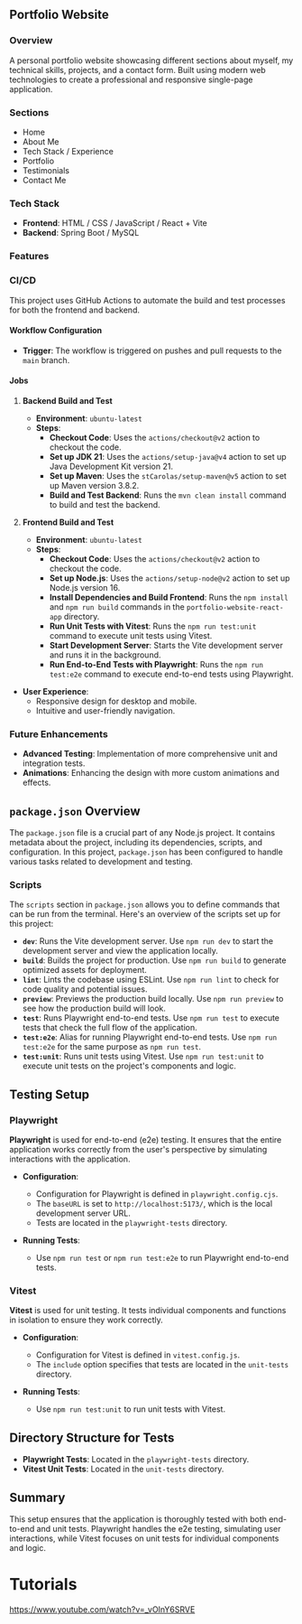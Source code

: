 ## Portfolio Website

### Overview

A personal portfolio website showcasing different sections about myself, my technical skills, projects, and a contact form. Built using modern web technologies to create a professional and responsive single-page application.

### Sections

* Home
* About Me
* Tech Stack / Experience
* Portfolio
* Testimonials
* Contact Me

### Tech Stack

* **Frontend**: HTML / CSS / JavaScript / React + Vite
* **Backend**: Spring Boot / MySQL


### Features

### CI/CD

This project uses GitHub Actions to automate the build and test processes for both the frontend and backend.

#### Workflow Configuration

- **Trigger**: The workflow is triggered on pushes and pull requests to the `main` branch.

#### Jobs

1. **Backend Build and Test**
    - **Environment**: `ubuntu-latest`
    - **Steps**:
        - **Checkout Code**: Uses the `actions/checkout@v2` action to checkout the code.
        - **Set up JDK 21**: Uses the `actions/setup-java@v4` action to set up Java Development Kit version 21.
        - **Set up Maven**: Uses the `stCarolas/setup-maven@v5` action to set up Maven version 3.8.2.
        - **Build and Test Backend**: Runs the `mvn clean install` command to build and test the backend.

2. **Frontend Build and Test**
    - **Environment**: `ubuntu-latest`
    - **Steps**:
        - **Checkout Code**: Uses the `actions/checkout@v2` action to checkout the code.
        - **Set up Node.js**: Uses the `actions/setup-node@v2` action to set up Node.js version 16.
        - **Install Dependencies and Build Frontend**: Runs the `npm install` and `npm run build` commands in the `portfolio-website-react-app` directory.
        - **Run Unit Tests with Vitest**: Runs the `npm run test:unit` command to execute unit tests using Vitest.
        - **Start Development Server**: Starts the Vite development server and runs it in the background.
        - **Run End-to-End Tests with Playwright**: Runs the `npm run test:e2e` command to execute end-to-end tests using Playwright.


* **User Experience**:
  - Responsive design for desktop and mobile.
  - Intuitive and user-friendly navigation.

### Future Enhancements

- **Advanced Testing**: Implementation of more comprehensive unit and integration tests.
- **Animations**: Enhancing the design with more custom animations and effects.

## `package.json` Overview

The `package.json` file is a crucial part of any Node.js project. It contains metadata about the project, 
including its dependencies, scripts, and configuration. In this project, `package.json` has been configured to 
handle various tasks related to development and testing.

### Scripts

The `scripts` section in `package.json` allows you to define commands that can be run from the terminal. Here's an overview of the scripts set up for this project:

- **`dev`**: Runs the Vite development server. Use `npm run dev` to start the development server and view the application locally.
- **`build`**: Builds the project for production. Use `npm run build` to generate optimized assets for deployment.
- **`lint`**: Lints the codebase using ESLint. Use `npm run lint` to check for code quality and potential issues.
- **`preview`**: Previews the production build locally. Use `npm run preview` to see how the production build will look.
- **`test`**: Runs Playwright end-to-end tests. Use `npm run test` to execute tests that check the full flow of the application.
- **`test:e2e`**: Alias for running Playwright end-to-end tests. Use `npm run test:e2e` for the same purpose as `npm run test`.
- **`test:unit`**: Runs unit tests using Vitest. Use `npm run test:unit` to execute unit tests on the project's components and logic.

## Testing Setup

### Playwright

**Playwright** is used for end-to-end (e2e) testing. It ensures that the entire application works correctly from the user's perspective by simulating interactions with the application.

- **Configuration**:
  - Configuration for Playwright is defined in `playwright.config.cjs`.
  - The `baseURL` is set to `http://localhost:5173/`, which is the local development server URL.
  - Tests are located in the `playwright-tests` directory.

- **Running Tests**:
  - Use `npm run test` or `npm run test:e2e` to run Playwright end-to-end tests.

### Vitest

**Vitest** is used for unit testing. It tests individual components and functions in isolation to ensure they work correctly.

- **Configuration**:
  - Configuration for Vitest is defined in `vitest.config.js`.
  - The `include` option specifies that tests are located in the `unit-tests` directory.

- **Running Tests**:
  - Use `npm run test:unit` to run unit tests with Vitest.

## Directory Structure for Tests

- **Playwright Tests**: Located in the `playwright-tests` directory.
- **Vitest Unit Tests**: Located in the `unit-tests` directory.

## Summary

This setup ensures that the application is thoroughly tested with both end-to-end and unit tests. 
Playwright handles the e2e testing, simulating user interactions, while Vitest focuses on unit tests for 
individual components and logic.



# Tutorials

https://www.youtube.com/watch?v=_vOInY6SRVE